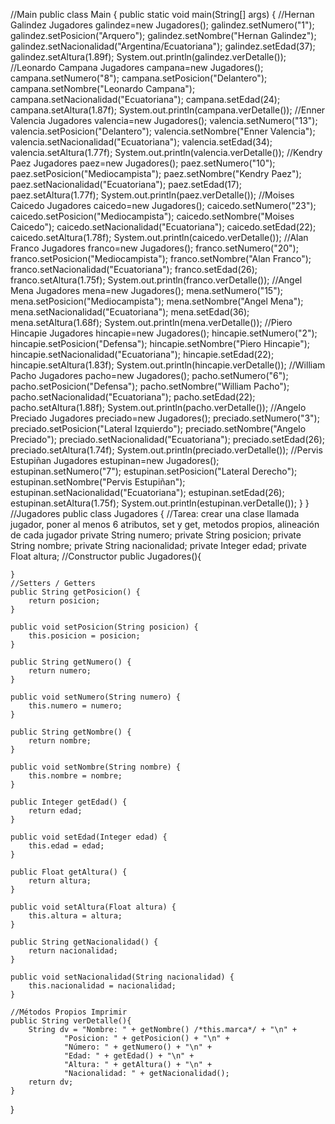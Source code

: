 //Main
public class Main {
    public static void main(String[] args) {
        //Hernan Galindez
        Jugadores galindez=new Jugadores();
        galindez.setNumero("1");
        galindez.setPosicion("Arquero");
        galindez.setNombre("Hernan Galindez");
        galindez.setNacionalidad("Argentina/Ecuatoriana");
        galindez.setEdad(37);
        galindez.setAltura(1.89f);
        System.out.println(galindez.verDetalle());
        //Leonardo Campana
        Jugadores campana=new Jugadores();
        campana.setNumero("8");
        campana.setPosicion("Delantero");
        campana.setNombre("Leonardo Campana");
        campana.setNacionalidad("Ecuatoriana");
        campana.setEdad(24);
        campana.setAltura(1.87f);
        System.out.println(campana.verDetalle());
        //Enner Valencia
        Jugadores valencia=new Jugadores();
        valencia.setNumero("13");
        valencia.setPosicion("Delantero");
        valencia.setNombre("Enner Valencia");
        valencia.setNacionalidad("Ecuatoriana");
        valencia.setEdad(34);
        valencia.setAltura(1.77f);
        System.out.println(valencia.verDetalle());
        //Kendry Paez
        Jugadores paez=new Jugadores();
        paez.setNumero("10");
        paez.setPosicion("Mediocampista");
        paez.setNombre("Kendry Paez");
        paez.setNacionalidad("Ecuatoriana");
        paez.setEdad(17);
        paez.setAltura(1.77f);
        System.out.println(paez.verDetalle());
        //Moises Caicedo
        Jugadores caicedo=new Jugadores();
        caicedo.setNumero("23");
        caicedo.setPosicion("Mediocampista");
        caicedo.setNombre("Moises Caicedo");
        caicedo.setNacionalidad("Ecuatoriana");
        caicedo.setEdad(22);
        caicedo.setAltura(1.78f);
        System.out.println(caicedo.verDetalle());
        //Alan Franco
        Jugadores franco=new Jugadores();
        franco.setNumero("20");
        franco.setPosicion("Mediocampista");
        franco.setNombre("Alan Franco");
        franco.setNacionalidad("Ecuatoriana");
        franco.setEdad(26);
        franco.setAltura(1.75f);
        System.out.println(franco.verDetalle());
        //Angel Mena
        Jugadores mena=new Jugadores();
        mena.setNumero("15");
        mena.setPosicion("Mediocampista");
        mena.setNombre("Angel Mena");
        mena.setNacionalidad("Ecuatoriana");
        mena.setEdad(36);
        mena.setAltura(1.68f);
        System.out.println(mena.verDetalle());
        //Piero Hincapie
        Jugadores hincapie=new Jugadores();
        hincapie.setNumero("2");
        hincapie.setPosicion("Defensa");
        hincapie.setNombre("Piero Hincapie");
        hincapie.setNacionalidad("Ecuatoriana");
        hincapie.setEdad(22);
        hincapie.setAltura(1.83f);
        System.out.println(hincapie.verDetalle());
        //William Pacho
        Jugadores pacho=new Jugadores();
        pacho.setNumero("6");
        pacho.setPosicion("Defensa");
        pacho.setNombre("William Pacho");
        pacho.setNacionalidad("Ecuatoriana");
        pacho.setEdad(22);
        pacho.setAltura(1.88f);
        System.out.println(pacho.verDetalle());
        //Angelo Preciado
        Jugadores preciado=new Jugadores();
        preciado.setNumero("3");
        preciado.setPosicion("Lateral Izquierdo");
        preciado.setNombre("Angelo Preciado");
        preciado.setNacionalidad("Ecuatoriana");
        preciado.setEdad(26);
        preciado.setAltura(1.74f);
        System.out.println(preciado.verDetalle());
        //Pervis Estupiñan
        Jugadores estupinan=new Jugadores();
        estupinan.setNumero("7");
        estupinan.setPosicion("Lateral Derecho");
        estupinan.setNombre("Pervis Estupiñan");
        estupinan.setNacionalidad("Ecuatoriana");
        estupinan.setEdad(26);
        estupinan.setAltura(1.75f);
        System.out.println(estupinan.verDetalle());
    }
}
//Jugadores
public class Jugadores {
    //Tarea: crear una clase llamada jugador, poner al menos 6 atributos, set y get, metodos propios, alineación de cada jugador
    private String numero;
    private String posicion;
    private String nombre;
    private String nacionalidad;
    private Integer edad;
    private Float altura;
    //Constructor
    public Jugadores(){

    }
    //Setters / Getters
    public String getPosicion() {
        return posicion;
    }

    public void setPosicion(String posicion) {
        this.posicion = posicion;
    }

    public String getNumero() {
        return numero;
    }

    public void setNumero(String numero) {
        this.numero = numero;
    }

    public String getNombre() {
        return nombre;
    }

    public void setNombre(String nombre) {
        this.nombre = nombre;
    }

    public Integer getEdad() {
        return edad;
    }

    public void setEdad(Integer edad) {
        this.edad = edad;
    }

    public Float getAltura() {
        return altura;
    }

    public void setAltura(Float altura) {
        this.altura = altura;
    }

    public String getNacionalidad() {
        return nacionalidad;
    }

    public void setNacionalidad(String nacionalidad) {
        this.nacionalidad = nacionalidad;
    }

    //Métodos Propios Imprimir
    public String verDetalle(){
        String dv = "Nombre: " + getNombre() /*this.marca*/ + "\n" +
                "Posicion: " + getPosicion() + "\n" +
                "Número: " + getNumero() + "\n" +
                "Edad: " + getEdad() + "\n" +
                "Altura: " + getAltura() + "\n" +
                "Nacionalidad: " + getNacionalidad();
        return dv;
    }
}
